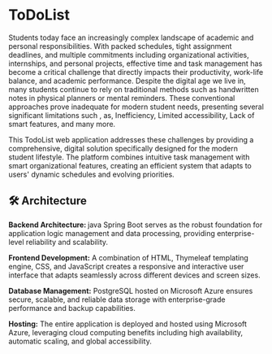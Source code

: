 # ToDoList

Students today face an increasingly complex landscape of academic and personal responsibilities. With packed schedules, tight assignment deadlines, and multiple commitments including organizational activities, internships, and personal projects, effective time and task management has become a critical challenge that directly impacts their productivity, work-life balance, and academic performance. Despite the digital age we live in, many students continue to rely on traditional methods such as handwritten notes in physical planners or mental reminders. These conventional approaches prove inadequate for modern student needs, presenting several significant limitations such , as, Inefficiency, Limited accessibility, Lack of smart features, and many more.  

This TodoList web application addresses these challenges by providing a comprehensive, digital solution specifically designed for the modern student lifestyle. The platform combines intuitive task management with smart organizational features, creating an efficient system that adapts to users' dynamic schedules and evolving priorities.

<h2>🛠️ Architecture</h2>
<b>Backend Architecture: </b> java Spring Boot serves as the robust foundation for application logic management and data processing, providing enterprise-level reliability and scalability.

<b>Frontend Development:</b> A combination of HTML, Thymeleaf templating engine, CSS, and JavaScript creates a responsive and interactive user interface that adapts seamlessly across different devices and screen sizes.

<b>Database Management:</b> PostgreSQL hosted on Microsoft Azure ensures secure, scalable, and reliable data storage with enterprise-grade performance and backup capabilities.

<b>Hosting:</b> The entire application is deployed and hosted using Microsoft Azure, leveraging cloud computing benefits including high availability, automatic scaling, and global accessibility.

